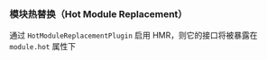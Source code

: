 ### 模块热替换（Hot Module Replacement）

通过 `HotModuleReplacementPlugin` 启用 HMR，则它的接口将被暴露在 `module.hot` 属性下

